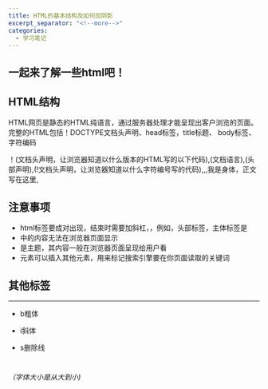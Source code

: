```yaml
---
title: HTML的基本结构及如何加阴影
excerpt_separator: "<!--more-->"
categories: 
  - 学习笔记
---
```

## 一起来了解一些html吧！

<!--more-->

## HTML结构
HTML网页是静态的HTML纯语言，通过服务器处理才能呈现出客户浏览的页面。完整的HTML包括！DOCTYPE文档头声明、head标签，title标题、
body标签、字符编码


<!DOCTYPE html>！(文档头声明，让浏览器知道以什么版本的HTML写的以下代码),<html lang="en">(文档语言),<head>(头部声明),<meta charset="utf-8" />(!文档头声明，让浏览器知道以什么字符编号写的代码),<title>我是标题</title>,</head>,<body>我是身体，正文写在这里</body>,</html>


## 注意事项
- html标签要成对出现，结束时需要加斜杠，，例如<html></html>，头部标签<head></head>，主体标签是<body></body>
- <head></head>中的内容无法在浏览器页面显示
- <body></body>是主题，其内容一般在浏览器页面呈现给用户看
- <meta>元素可以插入其他元素，用来标记搜索引擎要在你页面读取的关键词


## 其他标签
---
- b粗体

- i斜体

- s删除线

 <h1>

 <h2>

 <h3>

 <h4>

 <h5>

 <h6>（字体大小是从大到小)
  
<title>是文字标题，<h>是文字标题
- </br>是换行
- <p>是段落
- <u>是下划线
---

## 添加阴影
在页面中的文字、图片或盒子添加阴影，可以增强立体感，给用户一个良好的视觉体验。

## 文字阴影

---
h1 {text-shadow:2px 2px #FF0000;}
---

三个值分别为偏移值、模糊程度、色值

## 盒子阴影

---
div
{
w
box-shadow: 10px 10px 5px #888888;
}

---

四个值分别为X轴偏移，Y轴偏移，模糊程度，色值








